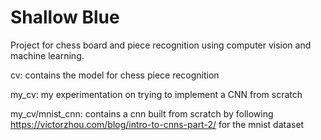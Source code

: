 # Shallow Blue
Project for chess board and piece recognition using computer vision and machine learning.

cv: contains the model for chess piece recognition

my_cv: my experimentation on trying to implement a CNN from scratch

  my_cv/mnist_cnn: contains a cnn built from scratch by following https://victorzhou.com/blog/intro-to-cnns-part-2/ for the mnist dataset
